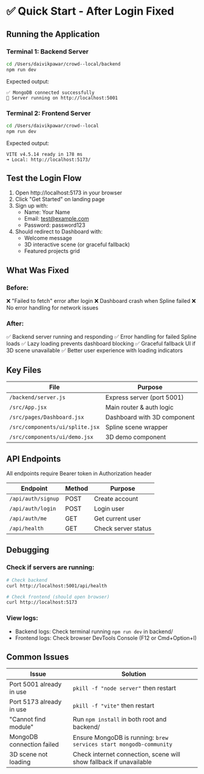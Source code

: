 # ✅ Quick Start - After Login Fixed

## Running the Application

### Terminal 1: Backend Server
```bash
cd /Users/daivikpawar/crowd--local/backend
npm run dev
```
Expected output:
```
✅ MongoDB connected successfully
🚀 Server running on http://localhost:5001
```

### Terminal 2: Frontend Server
```bash
cd /Users/daivikpawar/crowd--local
npm run dev
```
Expected output:
```
VITE v4.5.14 ready in 178 ms
➜ Local: http://localhost:5173/
```

## Test the Login Flow

1. Open http://localhost:5173 in your browser
2. Click "Get Started" on landing page
3. Sign up with:
   - Name: Your Name
   - Email: test@example.com
   - Password: password123
4. Should redirect to Dashboard with:
   - Welcome message
   - 3D interactive scene (or graceful fallback)
   - Featured projects grid

## What Was Fixed

### Before:
❌ "Failed to fetch" error after login
❌ Dashboard crash when Spline failed
❌ No error handling for network issues

### After:
✅ Backend server running and responding
✅ Error handling for failed Spline loads
✅ Lazy loading prevents dashboard blocking
✅ Graceful fallback UI if 3D scene unavailable
✅ Better user experience with loading indicators

## Key Files

| File | Purpose |
|------|---------|
| `/backend/server.js` | Express server (port 5001) |
| `/src/App.jsx` | Main router & auth logic |
| `/src/pages/Dashboard.jsx` | Dashboard with 3D component |
| `/src/components/ui/splite.jsx` | Spline scene wrapper |
| `/src/components/ui/demo.jsx` | 3D demo component |

## API Endpoints

All endpoints require Bearer token in Authorization header

| Endpoint | Method | Purpose |
|----------|--------|---------|
| `/api/auth/signup` | POST | Create account |
| `/api/auth/login` | POST | Login user |
| `/api/auth/me` | GET | Get current user |
| `/api/health` | GET | Check server status |

## Debugging

### Check if servers are running:
```bash
# Check backend
curl http://localhost:5001/api/health

# Check frontend (should open browser)
curl http://localhost:5173
```

### View logs:
- Backend logs: Check terminal running `npm run dev` in backend/
- Frontend logs: Check browser DevTools Console (F12 or Cmd+Option+I)

## Common Issues

| Issue | Solution |
|-------|----------|
| Port 5001 already in use | `pkill -f "node server"` then restart |
| Port 5173 already in use | `pkill -f "vite"` then restart |
| "Cannot find module" | Run `npm install` in both root and backend/ |
| MongoDB connection failed | Ensure MongoDB is running: `brew services start mongodb-community` |
| 3D scene not loading | Check internet connection, scene will show fallback if unavailable |

